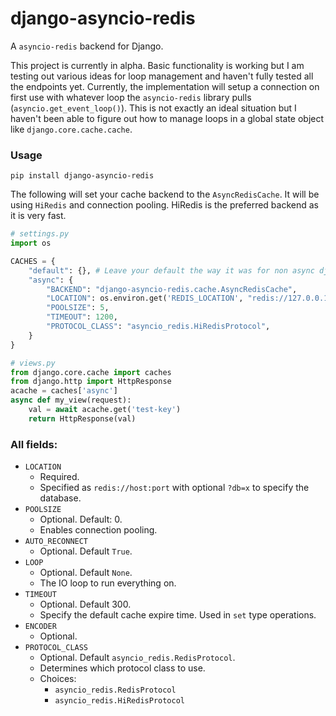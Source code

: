 # django-asyncio-redis
A `asyncio-redis` backend for Django.

This project is currently in alpha. Basic functionality is working but I am testing out various ideas for loop 
management and haven't fully tested all the endpoints yet. Currently, the implementation will setup a connection 
on first use with whatever loop the `asyncio-redis` library pulls (`asyncio.get_event_loop()`). This is not exactly an ideal 
situation but I haven't been able to figure out how to manage loops in a global state object like `django.core.cache.cache`. 

### Usage
`pip install django-asyncio-redis`

The following will set your cache backend to the `AsyncRedisCache`. It will be using `HiRedis` and connection pooling. 
HiRedis is the preferred backend as it is very fast.  


```python
# settings.py
import os

CACHES = {
    "default": {}, # Leave your default the way it was for non async django access.
    "async": {
        "BACKEND": "django-asyncio-redis.cache.AsyncRedisCache",
        "LOCATION": os.environ.get('REDIS_LOCATION', "redis://127.0.0.1:6379?db=1"),
        "POOLSIZE": 5,
        "TIMEOUT": 1200,
        "PROTOCOL_CLASS": "asyncio_redis.HiRedisProtocol",
    }
}

```
```python
# views.py
from django.core.cache import caches
from django.http import HttpResponse
acache = caches['async']
async def my_view(request):
    val = await acache.get('test-key')
    return HttpResponse(val)
```

### All fields:
* `LOCATION`
   * Required. 
   * Specified as `redis://host:port` with optional `?db=x` to specify the database.
* `POOLSIZE`
  * Optional. Default: 0.
  * Enables connection pooling. 
* `AUTO_RECONNECT`
    * Optional. Default `True`.
* `LOOP`
    * Optional. Default `None`.
    * The IO loop to run everything on.
* `TIMEOUT`
  * Optional. Default 300.
  * Specify the default cache expire time. Used in `set` type operations.
* `ENCODER`
    * Optional.
* `PROTOCOL_CLASS`
    * Optional. Default `asyncio_redis.RedisProtocol`.
    * Determines which protocol class to use. 
    * Choices:
        * `asyncio_redis.RedisProtocol`
        * `asyncio_redis.HiRedisProtocol`
 